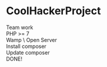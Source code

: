 # CoolHackerProject
Team work <br>
PHP >= 7  <br>
Wamp \\ Open Server <br>
Install composer<br>
Update composer<br>
DONE!
